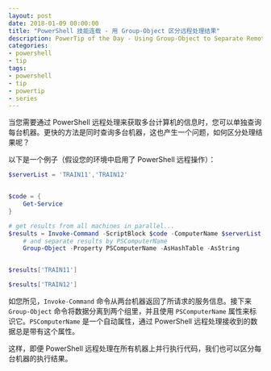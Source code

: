 ```yaml
---
layout: post
date: 2018-01-09 00:00:00
title: "PowerShell 技能连载 - 用 Group-Object 区分远程处理结果"
description: PowerTip of the Day - Using Group-Object to Separate Remoting Results
categories:
- powershell
- tip
tags:
- powershell
- tip
- powertip
- series
---
```

当您需要通过 PowerShell 远程处理来获取多台计算机的信息时，您可以单独查询每台机器。更快的方法是同时查询多台机器，这也产生一个问题，如何区分处理结果呢？

以下是一个例子（假设您的环境中启用了 PowerShell 远程操作）：

```powershell
$serverList = 'TRAIN11','TRAIN12'


$code = {
    Get-Service
}

# get results from all machines in parallel...
$results = Invoke-Command -ScriptBlock $code -ComputerName $serverList |
    # and separate results by PSComputerName
    Group-Object -Property PSComputerName -AsHashTable -AsString


$results['TRAIN11']

$results['TRAIN12']
```

如您所见，`Invoke-Command` 命令从两台机器返回了所请求的服务信息。接下来 `Group-Object` 命令将数据分离到两个组里，并且使用 `PSComputerName` 属性来标识它。`PSComputerName` 是一个自动属性，通过 PowerShell 远程处理接收到的数据总是带有这个属性。

这样，即便 PowerShell 远程处理在所有机器上并行执行代码，我们也可以区分每台机器的执行结果。

<!--本文国际来源：[Using Group-Object to Separate Remoting Results](http://community.idera.com/powershell/powertips/b/tips/posts/using-group-object-to-separate-remoting-results)-->

